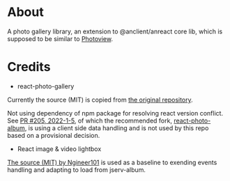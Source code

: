 # About

A photo gallery library, an extension to @anclient/anreact core lib, which is supposed to be similar to [Photoview](https://github.com/photoview/photoview).

# Credits

- react-photo-gallery

Currently the source (MIT) is copied from [the original repository](https://github.dev/neptunian/react-photo-gallery).

Not using dependency of npm package for resolving react version conflict. See [PR #205, 2022-1-5](https://github.com/neptunian/react-photo-gallery/pull/210), of which the recommended fork, [react-photo-album](https://react-photo-album.com/), is using a
client side data handling and is not used by this repo based on a provisional decision.

- React image & video lightbox

[The source (MIT) by Ngineer101](https://github.com/Ngineer101/react-image-video-lightbox)
is used as a baseline to exending events handling and adapting to load from jserv-album.
